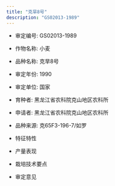 ```yaml
---
title: "克旱8号"
description: "GS02013-1989"
---
```

* 审定编号:  GS02013-1989

*  作物名称:  小麦

*  品种名称:  克旱8号

*  审定年份:  1990

*  审定单位:  国家

* 育种者:  黑龙江省农科院克山地区农科所

*  申请者:  黑龙江省农科院克山地区农科所

*  品种来源:  克65F3-196-7/如罗

*  特征特性


*  产量表现


*  栽培技术要点


*  审定意见

